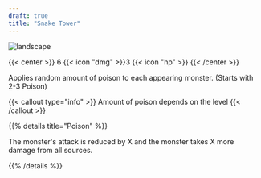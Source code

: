 ```yaml
---
draft: true
title: "Snake Tower"
---
```


![landscape](/images/towers/towerS_15.png)

{{< center >}}
6 {{< icon "dmg" >}}3 {{< icon "hp" >}}
{{< /center >}}

Applies random amount of poison to each appearing monster. (Starts with 2-3 Poison)

{{< callout type="info" >}}
Amount of poison depends on the level
{{< /callout >}}

{{% details title="Poison" %}}

The monster's attack is reduced by X and the monster takes X more damage from all sources.

{{% /details %}}
